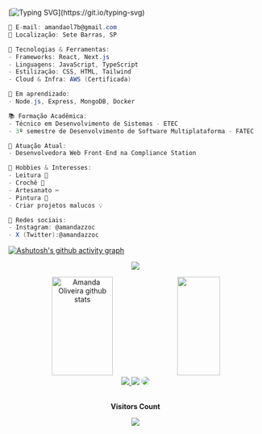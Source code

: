 

[![Typing SVG](https://readme-typing-svg.herokuapp.com/?color=a1ff4f&size=26&center=true&vCenter=true&width=1000&lines=Oii!+Me+chamo+Amanda!;Bem+vindo+ao+meu+perfil!)](https://git.io/typing-svg)

```csharp
📧 E-mail: amandaol7b@gmail.com  
📍 Localização: Sete Barras, SP  

🚀 Tecnologias & Ferramentas:  
- Frameworks: React, Next.js
- Linguagens: JavaScript, TypeScript  
- Estilização: CSS, HTML, Tailwind  
- Cloud & Infra: AWS (Certificada)

📖 Em aprendizado:  
- Node.js, Express, MongoDB, Docker  

📚 Formação Acadêmica:  
- Técnico em Desenvolvimento de Sistemas - ETEC  
- 3º semestre de Desenvolvimento de Software Multiplataforma - FATEC  

💼 Atuação Atual:  
- Desenvolvedora Web Front-End na Compliance Station  

🎨 Hobbies & Interesses:  
- Leitura 📖  
- Crochê 🧶  
- Artesanato ✂️  
- Pintura 🎨  
- Criar projetos malucos 💡  

🔗 Redes sociais:  
- Instagram: @amandazzoc
- X (Twitter):@amandazzoc 

```

[![Ashutosh's github activity graph](https://github-readme-activity-graph.vercel.app/graph?username=amandazzoc&bg_color=0d1117&color=a1ff4f&line=669e36&point=2c4219&area_color=669e36&area=true&hide_border=true&custom_title=Minhas+Contribuições)](https://github.com/ashutosh00710/github-readme-activity-graph)

<p align="center">
  <img src="https://github-profile-trophy.vercel.app/?username=amandazzoc&theme=onestar&row=1&no-bg=true&column=6&margin-w=15&margin-h=15" />
</p>



<div align="center">  
  <img width="49%" height="195px" src="https://github-readme-stats.vercel.app/api?username=amandazzoc&show_icons=true&count_private=true&hide_border=true&title_color=a1ff4f&icon_color=60a128&text_color=60a128&bg_color=0d1117" alt="Amanda Oliveira github stats" /> 
  <img width="41%" height="195px" src="https://github-readme-stats.vercel.app/api/top-langs/?username=amandazzoc&layout=compact&hide_border=true&title_color=a1ff4f&text_color=60a128&bg_color=0d1117" />
</div>


<div align="center"> 
<a href="https://instagram.com/amandazzoc" target="_blank"><img src="https://img.shields.io/badge/-Instagram-%23E4405F?style=for-the-badge&logo=instagram&logoColor=white"</a>
<a href = "mailto:cmp.1a.amandaol7b@gmail.com"> <img src="https://img.shields.io/badge/-Gmail-%23333?style=for-the-badge&logo=gmail&logoColor=white" target="_blank"></a>
<a href="https://www.linkedin.com/in/amanda-oliveira-970410232/" target="_blank"><img src="https://img.shields.io/badge/-LinkedIn-%230077B5?style=for-the-badge&logo=linkedin&logoColor=white" style="border-radius: 30px" target="_blank"></a> 
 </div>

<div align="center">
<br><p align="centre"><b>Visitors Count</b></p>  
<p align="center"><img align="center" src="https://profile-counter.glitch.me/{amandazzoc}/count.svg" /></p> 
<br>
</div>


